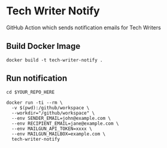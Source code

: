 # Tech Writer Notify

GitHub Action which sends notification emails for Tech Writers

## Build Docker Image

```
docker build -t tech-writer-notify .
```

## Run notification

```
cd $YOUR_REPO_HERE

docker run -ti --rm \
  -v $(pwd):/github/workspace \
  --workdir="/github/workspace" \
  --env SENDER_EMAIL=john@example.com \
  --env RECIPIENT_EMAIL=jane@example.com \
  --env MAILGUN_API_TOKEN=xxxx \
  --env MAILGUN_MAILBOX=example.com \
  tech-writer-notify
```
